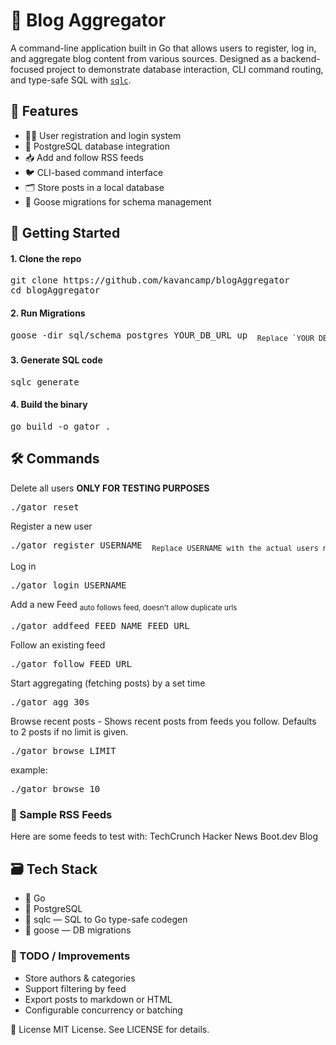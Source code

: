 # 📰 Blog Aggregator

A command-line application built in Go that allows users to register, log in, and aggregate blog content from various sources. Designed as a backend-focused project to demonstrate database interaction, CLI command routing, and type-safe SQL with [`sqlc`](https://github.com/sqlc-dev/sqlc).

## 📌 Features

- 🧑‍💻 User registration and login system
- 💾 PostgreSQL database integration
- 📥 Add and follow RSS feeds
- 🐦 CLI-based command interface
- 🗂 Store posts in a local database
- 🔁 Goose migrations for schema management

## 🚀 Getting Started

#### 1. Clone the repo

<pre>
git clone https://github.com/kavancamp/blogAggregator
cd blogAggregator
</pre>

#### 2. Run Migrations
<pre>goose -dir sql/schema postgres YOUR_DB_URL up <sub> Replace `YOUR_DB_URL` with your actual PostgreSQL connection string. </sub> </pre>

#### 3. Generate SQL code
<pre>sqlc generate </pre>

#### 4. Build the binary
<pre>go build -o gator .</pre>

## 🛠 Commands
Delete all users **ONLY FOR TESTING PURPOSES**
<pre>./gator reset</pre>
Register a new user
<pre>./gator register USERNAME <sub> Replace USERNAME with the actual users name</sub> </pre>
Log in 
<pre>./gator login USERNAME</pre>
Add a new Feed <sub> auto follows feed, doesn't allow duplicate urls</sub> 
<pre>./gator addfeed FEED_NAME FEED_URL </pre>
Follow an existing feed
<pre>./gator follow FEED_URL </pre>
Start aggregating (fetching posts) by a set time 
<pre>./gator agg 30s</pre>
Browse recent posts - Shows recent posts from feeds you follow. Defaults to 2 posts if no limit is given.
<pre>./gator browse LIMIT</pre>
example: 
<pre>./gator browse 10</pre>

### 🧪 Sample RSS Feeds
Here are some feeds to test with:
TechCrunch
Hacker News
Boot.dev Blog

## 🗃 Tech Stack
- 🐹 Go
- 🐘 PostgreSQL
- 🔧 sqlc — SQL to Go type-safe codegen
- 🧱 goose — DB migrations


### 🧼 TODO / Improvements
- Store authors & categories
- Support filtering by feed
- Export posts to markdown or HTML
- Configurable concurrency or batching

 📄 License
MIT License. See LICENSE for details.
